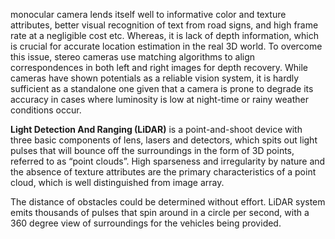 monocular camera lends itself well to informative color and texture attributes, better visual recognition of text from road signs, and high frame rate at a negligible cost etc. Whereas, it is lack of depth information, which is crucial for accurate location estimation in the real 3D world. To overcome this issue, stereo cameras use matching algorithms to align correspondences in both left and right images for depth recovery. While cameras have shown potentials as a reliable vision system, it is hardly sufficient as a standalone one given that a camera is prone to degrade its accuracy in cases where luminosity is low at night-time or rainy weather conditions occur.


**Light Detection And Ranging (LiDAR)** is a point-and-shoot device with three basic components of lens, lasers and detectors, which spits out light pulses that will bounce off the surroundings in the form of 3D points, referred to as “point clouds”. High sparseness and irregularity by nature and the absence of texture attributes are the primary characteristics of a point cloud, which is well distinguished from image array.
 
 
The distance of obstacles could be determined without effort. LiDAR system emits thousands of pulses that spin around in a circle per second, with a 360 degree view of surroundings for the vehicles being provided. 
